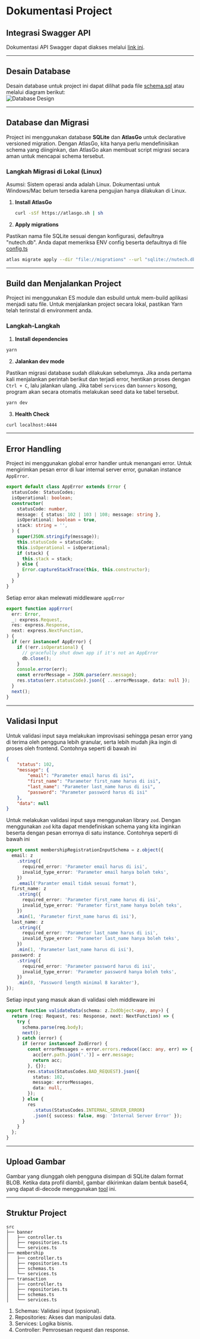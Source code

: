 # Dokumentasi Project

## Integrasi Swagger API

Dokumentasi API Swagger dapat diakses melalui [link ini](https://api-doc-tht.nutech-integrasi.com/).

---

## Desain Database

Desain database untuk project ini dapat dilihat pada file [schema.sql](schema.sql) atau melalui diagram berikut:  
![Database Design](./nutech-diagram.png)

---

## Database dan Migrasi

Project ini menggunakan database **SQLite** dan **AtlasGo** untuk declarative versioned migration. Dengan AtlasGo, kita hanya perlu mendefinisikan schema yang diinginkan, dan AtlasGo akan membuat script migrasi secara aman untuk mencapai schema tersebut.

### Langkah Migrasi di Lokal (Linux)

Asumsi: Sistem operasi anda adalah Linux. Dokumentasi untuk Windows/Mac belum tersedia karena pengujian hanya dilakukan di Linux.

1. **Install AtlasGo**  
   ```bash
   curl -sSf https://atlasgo.sh | sh
2. **Apply migrations**

Pastikan nama file SQLite sesuai dengan konfigurasi, defaultnya "nutech.db". Anda dapat memeriksa ENV config beserta defaultnya di file [config.ts](./src/config.ts)
```bash
atlas migrate apply --dir "file://migrations" --url "sqlite://nutech.db"
```

---

## Build dan Menjalankan Project
Project ini menggunakan ES module dan esbuild untuk mem-build aplikasi menjadi satu file. Untuk menjalankan project secara lokal, pastikan Yarn telah terinstal di environment anda.

### Langkah-Langkah

1. **Install dependencies**
```bash
yarn
```
2. **Jalankan dev mode**

Pastikan migrasi database sudah dilakukan sebelumnya. Jika anda pertama kali menjalankan perintah berikut dan terjadi error, hentikan proses dengan `Ctrl + C`, lalu jalankan ulang. Jika tabel `services` dan `banners` kosong, program akan secara otomatis melakukan seed data ke tabel tersebut.
```bash
yarn dev
```
3. **Health Check** 
```sh
curl localhost:4444
```

---

## Error Handling
Project ini menggunakan global error handler untuk menangani error. Untuk mengirimkan pesan error di luar internal server error, gunakan instance `AppError`.

```ts
export default class AppError extends Error {
  statusCode: StatusCodes;
  isOperational: boolean;
  constructor(
    statusCode: number,
    message: { status: 102 | 103 | 108; message: string },
    isOperational: boolean = true,
    stack: string = '',
  ) {
    super(JSON.stringify(message));
    this.statusCode = statusCode;
    this.isOperational = isOperational;
    if (stack) {
      this.stack = stack;
    } else {
      Error.captureStackTrace(this, this.constructor);
    }
  }
}
```
Setiap error akan melewati middleware `appError`
```ts
export function appError(
  err: Error,
  _: express.Request,
  res: express.Response,
  next: express.NextFunction,
) {
  if (err instanceof AppError) {
    if (!err.isOperational) {
      // gracefully shut down app if it's not an AppError
      db.close();
    }
    console.error(err);
    const errorMessage = JSON.parse(err.message);
    res.status(err.statusCode).json({ ...errorMessage, data: null });
  }
  next();
}
```
---
## Validasi Input
Untuk validasi input saya melakukan improvisasi sehingga pesan error yang di terima oleh pengguna lebih granular, serta lebih mudah jika ingin di proses oleh frontend. Contohnya seperti di bawah ini
```json
{
	"status": 102,
	"message": {
		"email": "Parameter email harus di isi",
		"first_name": "Parameter first_name harus di isi",
		"last_name": "Parameter last_name harus di isi",
		"password": "Parameter password harus di isi"
	},
	"data": null
}
```
Untuk melakukan validasi input saya menggunakan library `zod`. Dengan menggunakan `zod` kita dapat mendefiniskan schema yang kita inginkan beserta dengan pesan errornya di satu instance. Contohnya seperti di bawah ini
```ts
export const membershipRegistrationInputSchema = z.object({
  email: z
    .string({
      required_error: 'Parameter email harus di isi',
      invalid_type_error: 'Parameter email hanya boleh teks',
    })
    .email('Paramter email tidak sesuai format'),
  first_name: z
    .string({
      required_error: 'Parameter first_name harus di isi',
      invalid_type_error: 'Parameter first_name hanya boleh teks',
    })
    .min(1, 'Parameter first_name harus di isi'),
  last_name: z
    .string({
      required_error: 'Parameter last_name harus di isi',
      invalid_type_error: 'Parameter last_name hanya boleh teks',
    })
    .min(1, 'Parameter last_name harus di isi'),
  password: z
    .string({
      required_error: 'Parameter password harus di isi',
      invalid_type_error: 'Parameter password hanya boleh teks',
    })
    .min(8, 'Password length minimal 8 karakter'),
});
```
Setiap input yang masuk akan di validasi oleh middleware ini
```ts
export function validateData(schema: z.ZodObject<any, any>) {
  return (req: Request, res: Response, next: NextFunction) => {
    try {
      schema.parse(req.body);
      next();
    } catch (error) {
      if (error instanceof ZodError) {
        const errorMessages = error.errors.reduce((acc: any, err) => {
          acc[err.path.join('.')] = err.message;
          return acc;
        }, {});
        res.status(StatusCodes.BAD_REQUEST).json({
          status: 102,
          message: errorMessages,
          data: null,
        });
      } else {
        res
          .status(StatusCodes.INTERNAL_SERVER_ERROR)
          .json({ success: false, msg: 'Internal Server Error' });
      }
    }
  };
}
```
___

## Upload Gambar
Gambar yang diunggah oleh pengguna disimpan di SQLite dalam format BLOB. Ketika data profil diambil, gambar dikirimkan dalam bentuk base64, yang dapat di-decode menggunakan [tool](https://www.rapidtables.com/web/tools/base64-to-image.html) ini.

___

## Struktur Project
```
src
├── banner
│   ├── controller.ts
│   ├── repositories.ts
│   └── services.ts
├── membership
│   ├── controller.ts
│   ├── repositories.ts
│   ├── schemas.ts
│   └── services.ts
├── transaction
│   ├── controller.ts
│   ├── repositories.ts
│   ├── schemas.ts
│   └── services.ts
```
1. Schemas: Validasi input (opsional).
2. Repositories: Akses dan manipulasi data.
3. Services: Logika bisnis.
4. Controller: Pemrosesan request dan response.